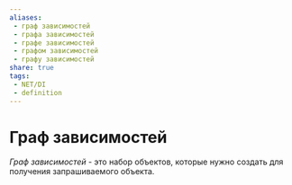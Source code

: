 ```yaml
---
aliases:
 - граф зависимостей
 - графа зависимостей
 - графе зависимостей
 - графом зависимостей
 - графу зависимостей
share: true
tags:
 - NET/DI
 - definition
---
```

# Граф зависимостей
*Граф зависимостей* - это набор объектов, которые нужно создать для получения запрашиваемого объекта.